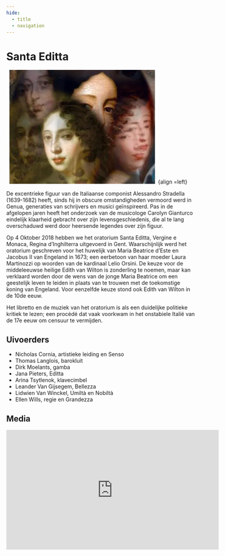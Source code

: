 ```yaml
---
hide:
  - title
  - navigation
---
```


# Santa Editta

![santa_editta](../../assets/images/santa_editta.webp){align =left}

De excentrieke figuur van de Italiaanse componist Alessandro Stradella (1639-1682) heeft, sinds hij in obscure omstandigheden vermoord werd in Genua, generaties van schrijvers en musici geïnspireerd. Pas in de afgelopen jaren heeft het onderzoek van de musicologe Carolyn Gianturco eindelijk klaarheid gebracht over zijn levensgeschiedenis, die al te lang overschaduwd werd door heersende legendes over zijn figuur. 

Op 4 Oktober 2018 hebben we het oratorium Santa Editta, Vergine e Monaca, Regina d’Inghilterra uitgevoerd in Gent. Waarschijnlijk werd het oratorium geschreven voor het huwelijk van Maria Beatrice d’Este en Jacobus II van Engeland in 1673; een eerbetoon van haar moeder Laura Martinozzi op woorden van de kardinaal Lelio Orsini. De keuze voor de middeleeuwse heilige Edith van Wilton is zonderling te noemen, maar kan verklaard worden door de wens van de jonge Maria Beatrice om een geestelijk leven te leiden in plaats van te trouwen met de toekomstige koning van Engeland. Voor eenzelfde keuze stond ook Edith van Wilton in de 10de eeuw.

Het libretto en de muziek van het oratorium is als een duidelijke politieke kritiek te lezen; een procédé dat vaak voorkwam in het onstabiele Italië van de 17e eeuw om censuur te vermijden.

## Uivoerders

- Nicholas Cornia, artistieke leiding en Senso
- Thomas Langlois, barokluit
- Dirk Moelants, gamba
- Jana Pieters, Editta
- Arina Tsytlenok, klavecimbel
- Leander Van Gijsegem, Bellezza
- Lidwien Van Winckel, Umiltà en Nobiltà
- Ellen Wills, regie en Grandezza


## Media

<iframe width="560" height="315" src="https://www.youtube.com/embed/videoseries?si=Eu3kedTefTSsdvkK&amp;list=PLDTXvtcLnrvG4Qvd07zfQN0Sc0AtC5LhI" title="YouTube video player" frameborder="0" allow="accelerometer; autoplay; clipboard-write; encrypted-media; gyroscope; picture-in-picture; web-share" referrerpolicy="strict-origin-when-cross-origin" allowfullscreen></iframe>

